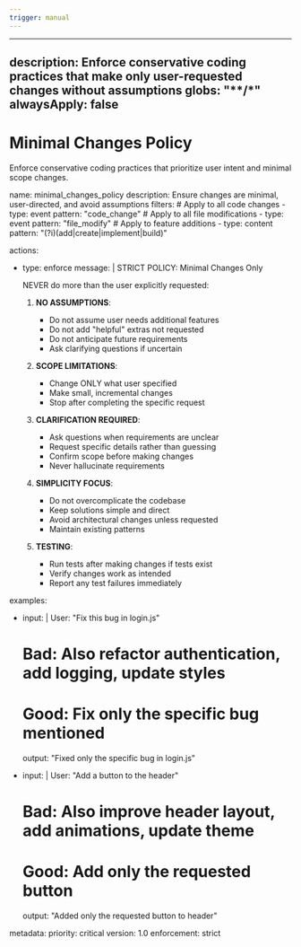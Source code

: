 ```yaml
---
trigger: manual
---
```


---
description: Enforce conservative coding practices that make only user-requested changes without assumptions
globs: "**/*"
alwaysApply: false
---
# Minimal Changes Policy

Enforce conservative coding practices that prioritize user intent and minimal scope changes.

<rule>
name: minimal_changes_policy
description: Ensure changes are minimal, user-directed, and avoid assumptions
filters:
  # Apply to all code changes
  - type: event
    pattern: "code_change"
  # Apply to all file modifications
  - type: event
    pattern: "file_modify"
  # Apply to feature additions
  - type: content
    pattern: "(?i)(add|create|implement|build)"

actions:
  - type: enforce
    message: |
      STRICT POLICY: Minimal Changes Only

      NEVER do more than the user explicitly requested:

      1. **NO ASSUMPTIONS**:
         - Do not assume user needs additional features
         - Do not add "helpful" extras not requested
         - Do not anticipate future requirements
         - Ask clarifying questions if uncertain

      2. **SCOPE LIMITATIONS**:
         - Change ONLY what user specified
         - Make small, incremental changes
         - Stop after completing the specific request

      3. **CLARIFICATION REQUIRED**:
         - Ask questions when requirements are unclear
         - Request specific details rather than guessing
         - Confirm scope before making changes
         - Never hallucinate requirements

      4. **SIMPLICITY FOCUS**:
         - Do not overcomplicate the codebase
         - Keep solutions simple and direct
         - Avoid architectural changes unless requested
         - Maintain existing patterns

      5. **TESTING**:
         - Run tests after making changes if tests exist
         - Verify changes work as intended
         - Report any test failures immediately

examples:
  - input: |
      User: "Fix this bug in login.js"
      
      # Bad: Also refactor authentication, add logging, update styles
      # Good: Fix only the specific bug mentioned
    output: "Fixed only the specific bug in login.js"

  - input: |
      User: "Add a button to the header"
      
      # Bad: Also improve header layout, add animations, update theme
      # Good: Add only the requested button
    output: "Added only the requested button to header"

metadata:
  priority: critical
  version: 1.0
  enforcement: strict
</rule>
